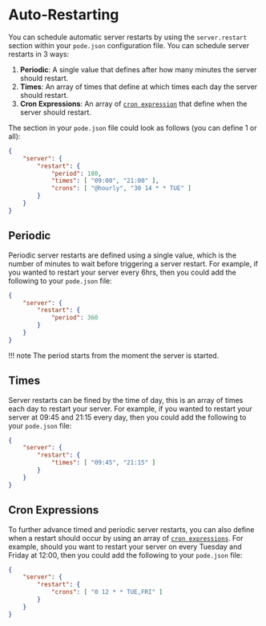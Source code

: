# Auto-Restarting

You can schedule automatic server restarts by using the `server.restart` section within your `pode.json` configuration file. You can schedule server restarts in 3 ways:

1. **Periodic**: A single value that defines after how many minutes the server should restart.
2. **Times**: An array of times that define at which times each day the server should restart.
3. **Cron Expressions**: An array of [`cron expression`](../../Misc/CronExpressions) that define when the server should restart.

The section in your `pode.json` file could look as follows (you can define 1 or all):

```json
{
    "server": {
        "restart": {
            "period": 180,
            "times": [ "09:00", "21:00" ],
            "crons": [ "@hourly", "30 14 * * TUE" ]
        }
    }
}
```

## Periodic

Periodic server restarts are defined using a single value, which is the number of minutes to wait before triggering a server restart. For example, if you wanted to restart your server every 6hrs, then you could add the following to your `pode.json` file:

```json
{
    "server": {
        "restart": {
            "period": 360
        }
    }
}
```

!!! note
    The period starts from the moment the server is started.

## Times

Server restarts can be fined by the time of day, this is an array of times each day to restart your server. For example, if you wanted to restart your server at 09:45 and 21:15 every day, then you could add the following to your `pode.json` file:

```json
{
    "server": {
        "restart": {
            "times": [ "09:45", "21:15" ]
        }
    }
}
```

## Cron Expressions

To further advance timed and periodic server restarts, you can also define when a restart should occur by using an array of [`cron expressions`](../../Misc/CronExpressions). For example, should you want to restart your server on every Tuesday and Friday at 12:00, then you could add the following to your `pode.json` file:

```json
{
    "server": {
        "restart": {
            "crons": [ "0 12 * * TUE,FRI" ]
        }
    }
}
```
